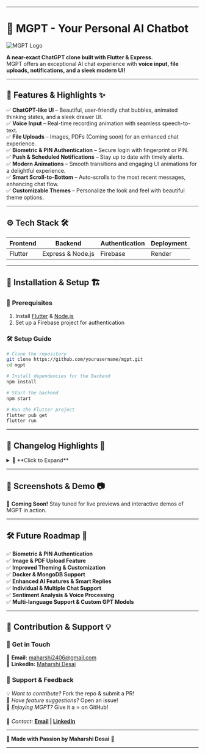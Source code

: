 
---

# 🚀 MGPT - Your Personal AI Chatbot

![MGPT Logo](https://drive.google.com/uc?export=view&id=13hycVF1QAafwbK5-h1yYls80wQK1EyAS)

**A near-exact ChatGPT clone built with Flutter & Express.**  
MGPT offers an exceptional AI chat experience with **voice input, file uploads, notifications, and a sleek modern UI!**

---

## 🎨 **Features & Highlights** ✨

✅ **ChatGPT-like UI** – Beautiful, user-friendly chat bubbles, animated thinking states, and a sleek drawer UI.  
✅ **Voice Input** – Real-time recording animation with seamless speech-to-text.  
✅ **File Uploads** – Images, PDFs (Coming soon) for an enhanced chat experience.  
✅ **Biometric & PIN Authentication** – Secure login with fingerprint or PIN.  
✅ **Push & Scheduled Notifications** – Stay up to date with timely alerts.  
✅ **Modern Animations** – Smooth transitions and engaging UI animations for a delightful experience.  
✅ **Smart Scroll-to-Bottom** – Auto-scrolls to the most recent messages, enhancing chat flow.  
✅ **Customizable Themes** – Personalize the look and feel with beautiful theme options.

---

## ⚙️ **Tech Stack** 🛠️

| **Frontend**  | **Backend**       | **Authentication** | **Deployment**  |
|---------------|-------------------|--------------------|-----------------|
| Flutter       | Express & Node.js | Firebase           | Render          |

---

## 🚀 **Installation & Setup** 🏗️

### 📌 **Prerequisites**
1. Install [Flutter](https://flutter.dev/docs/get-started/install) & [Node.js](https://nodejs.org/)
2. Set up a Firebase project for authentication

### 🛠️ **Setup Guide**
```bash
# Clone the repository
git clone https://github.com/yourusername/mgpt.git
cd mgpt

# Install dependencies for the Backend
npm install

# Start the backend
npm start

# Run the Flutter project
flutter pub get
flutter run
```

---

## 📜 **Changelog Highlights** 📝

<details>
  <summary>🔄 **Click to Expand**</summary>

### 🆕 **Latest Update (v1.0.7)**
- 🎙️ Real-time voice input with animated recording bubble.
- 📂 Added file picker support for easy file uploads.
- 🔋 Improved permissions (Audio, Battery Saver).

### 🔥 **Past Updates**
- **v1.0.6:** Push & Scheduled Notifications.
- **v1.0.5:** Changelog screen & updated Stop button logic.
- **v1.0.4:** Added Authentication, Haptic Feedback, and improved Drawer UI.
- **v1.0.3:** Overhauled UI (Splash Screen, Justified Text, Improved Icons).

</details>

---

## 📸 **Screenshots & Demo** 📷

🚀 **Coming Soon!** Stay tuned for live previews and interactive demos of MGPT in action.

---

## 🛠️ **Future Roadmap** 📌

✅ **Biometric & PIN Authentication**  
✅ **Image & PDF Upload Feature**  
✅ **Improved Theming & Customization**  
✅ **Docker & MongoDB Support**  
✅ **Enhanced AI Features & Smart Replies**  
✅ **Individual & Multiple Chat Support**  
✅ **Sentiment Analysis & Voice Processing**  
✅ **Multi-language Support & Custom GPT Models**

---

## 🤝 **Contribution & Support** 💡

### 💬 **Get in Touch**
📩 **Email:** [maharshi2406@gmail.com](mailto:maharshi2406@gmail.com)  
🔗 **LinkedIn:** [Maharshi Desai](https://www.linkedin.com/in/maharshi-desai-30143a279/)  

### 🤲 **Support & Feedback**
💡 _Want to contribute?_ Fork the repo & submit a PR!  
🚀 _Have feature suggestions?_ Open an issue!  
💖 _Enjoying MGPT?_ Give it a ⭐ on GitHub!

📧 _Contact:_ **[Email](mailto:maharshi2406@gmail.com) | [LinkedIn](https://www.linkedin.com/in/maharshi-desai-30143a279/)**

---

**💙 Made with Passion by Maharshi Desai** 🚀

---
